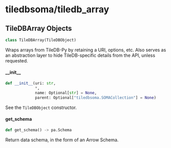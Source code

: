 <a id="tiledbsoma/tiledb_array"></a>

# tiledbsoma/tiledb\_array

<a id="tiledbsoma/tiledb_array.TileDBArray"></a>

## TileDBArray Objects

```python
class TileDBArray(TileDBObject)
```

Wraps arrays from TileDB-Py by retaining a URI, options, etc.
Also serves as an abstraction layer to hide TileDB-specific details from the API, unless
requested.

<a id="tiledbsoma/tiledb_array.TileDBArray.__init__"></a>

#### \_\_init\_\_

```python
def __init__(uri: str,
             *,
             name: Optional[str] = None,
             parent: Optional["tiledbsoma.SOMACollection"] = None)
```

See the `TileDBObject` constructor.

<a id="tiledbsoma/tiledb_array.TileDBArray.get_schema"></a>

#### get\_schema

```python
def get_schema() -> pa.Schema
```

Return data schema, in the form of an Arrow Schema.

